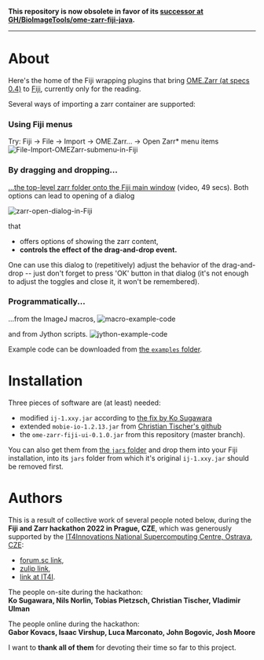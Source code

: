 **This repository is now obsolete in favor of its [successor at GH/BioImageTools/ome-zarr-fiji-java](https://github.com/BioImageTools/ome-zarr-fiji-java/).**

---------------

# About
Here's the home of the Fiji wrapping plugins that bring
[OME.Zarr (at specs 0.4)](https://ngff.openmicroscopy.org/0.4/)
to [Fiji](https://fiji.sc/), currently only for the reading.

Several ways of importing a zarr container are supported:

### Using Fiji menus
Try: Fiji -> File -> Import -> OME.Zarr... -> Open Zarr* menu items
![File-Import-OMEZarr-submenu-in-Fiji](doc/imgs/import-zarr-submenu.png)

### By dragging and dropping...
[...the top-level zarr folder onto the Fiji main window](https://www.fi.muni.cz/~xulman/files/OME.Zarr_dragAndDrop_forFiji-2022-09-14_14.26.31.webm)
(video, 49 secs). Both options can lead to opening of a dialog

![zarr-open-dialog-in-Fiji](doc/imgs/import-zarr-dialog.png)

that
- offers options of showing the zarr content,
- **controls the effect of the drag-and-drop event.**

One can use this dialog to (repetitively) adjust the behavior of the drag-and-drop
-- just don't forget to press 'OK' button in that dialog (it's not enough to adjust
the toggles and close it, it won't be remembered).

### Programmatically...
...from the ImageJ macros,
![macro-example-code](doc/imgs/open-zarr-macro.png)

and from Jython scripts.
![jython-example-code](doc/imgs/open-zarr-script.png)

Example code can be downloaded from [the `examples` folder](doc/examples).


# Installation
Three pieces of software are (at least) needed:
- modified `ij-1.xxy.jar` according to [the fix by Ko Sugawara](https://github.com/ksugar/ImageJ/tree/dnd-zarr)
- extended `mobie-io-1.2.13.jar` from [Christian Tischer's github](https://github.com/mobie/mobie-io/tree/hackathon_prague_2022)
- the `ome-zarr-fiji-ui-0.1.0.jar` from this repository (master branch).

You can also get them from [the `jars` folder](doc/jars) and drop them into your Fiji installation,
into its `jars` folder from which it's original `ij-1.xxy.jar` should be removed first.

# Authors
This is a result of collective work of several people noted below, during the
**Fiji and Zarr hackathon 2022 in Prague, CZE**, which was generously supported by the
[IT4Innovations National Supercomputing Centre, Ostrava, CZE](https://www.it4i.cz/en):

- [forum.sc link](https://forum.image.sc/t/fiji-ngff-hackathon-sep-2022-prague-cze/69191),
- [zulip link](https://imagesc.zulipchat.com/#narrow/stream/329366-Zzz.3A-.5B2022-09.5D-Fiji.2BNGFF-Prague-hackathon),
- [link at IT4I](https://events.it4i.cz/event/145/).

The people on-site during the hackathon:</br>
**Ko Sugawara, Nils Norlin, Tobias Pietzsch, Christian Tischer, Vladimir Ulman**

The people online during the hackathon:</br>
**Gabor Kovacs, Isaac Virshup, Luca Marconato, John Bogovic, Josh Moore**

I want to **thank all of them** for devoting their time so far to this project.
